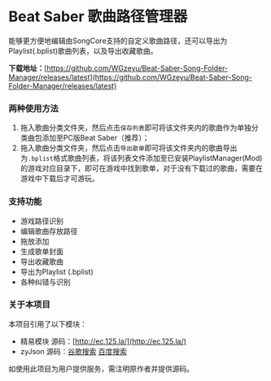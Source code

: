 
# Beat Saber 歌曲路径管理器
能够更方便地编辑由SongCore支持的自定义歌曲路径，还可以导出为Playlist(.bplist)歌曲列表，以及导出收藏歌曲。

**下载地址：**[https://github.com/WGzeyu/Beat-Saber-Song-Folder-Manager/releases/latest](https://github.com/WGzeyu/Beat-Saber-Song-Folder-Manager/releases/latest)

### 两种使用方法
1. 拖入歌曲分类文件夹，然后点击`保存列表`即可将该文件夹内的歌曲作为单独分类曲包添加至PC版Beat Saber（推荐）；
2. 拖入歌曲分类文件夹，然后点击`导出歌单`即可将该文件夹内的歌曲导出为`.bplist`格式歌曲列表，将该列表文件添加至已安装PlaylistManager(Mod)的游戏对应目录下，即可在游戏中找到歌单，对于没有下载过的歌曲，需要在游戏中下载后才可游玩。

### 支持功能
* 游戏路径识别
* 编辑歌曲存放路径
* 拖放添加
* 生成歌单封面
* 导出收藏歌曲
* 导出为Playlist (.bplist)
* 各种纠错与识别

### 关于本项目
本项目引用了以下模块：  
* 精易模块 源码：[http://ec.125.la/](http://ec.125.la/)
* zyJson 源码：[谷歌搜索](https://www.google.com/search?q=%E6%98%93%E8%AF%AD%E8%A8%80+zyjson) [百度搜索](https://www.baidu.com/s?wd=%E6%98%93%E8%AF%AD%E8%A8%80%20zyjson)

如使用此项目为用户提供服务，需注明原作者并提供源码。
